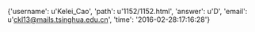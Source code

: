 {'username': u'Kelei_Cao', 'path': u'1152/1152.html', 'answer': u'D', 'email': u'ckl13@mails.tsinghua.edu.cn', 'time': '2016-02-28:17:16:28'}